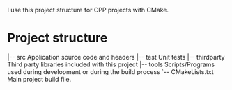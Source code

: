 I use this project structure for CPP projects with CMake.

Project structure
=================
|-- src                 Application source code and headers
|-- test                Unit tests
|-- thirdparty          Third party libraries included with this project
|-- tools               Scripts/Programs used during development or during the build process
`-- CMakeLists.txt      Main project build file.